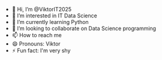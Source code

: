 - 👋 Hi, I’m @ViktorIT2025
- 👀 I’m interested in IT Data Science 
- 🌱 I’m currently learning Python
- 💞️ I’m looking to collaborate on Data Science programming
- 📫 How to reach me 
- 😄 Pronouns: Viktor
- ⚡ Fun fact: I'm very shy

<!---
ViktorIT2025/ViktorIT2025 is a ✨ special ✨ repository because its `README.md` (this file) appears on your GitHub profile.
You can click the Preview link to take a look at your changes.
--->
